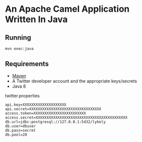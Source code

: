 # An Apache Camel Application Written In Java

## Running
```bash
mvn exec:java
```

## Requirements

* [Maven](http://maven.apache.org)
* A Twitter developer account and the appropriate keys/secrets
* Java 8

twitter.properties
```
api.key=XXXXXXXXXXXXXXXXXXXX
api.secret=XXXXXXXXXXXXXXXXXXXXXXXXXXXXXXXXX
access.token=XXXXXXXXXXXXXXXXXXXXXXXX
access.secret=XXXXXXXXXXXXXXXXXXXXXXXXXXXXXXXXXXXXXXXXXX
db.url=jdbc:postgresql://127.0.0.1:5432/lykely
db.user=dbuser
db.pass=secret
db.pool=20
```